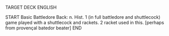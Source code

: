 TARGET DECK
ENGLISH

START
Basic
Battledore
Back: n. Hist. 1 (in full battledore and shuttlecock) game played with a shuttlecock and rackets. 2 racket used in this. [perhaps from provençal batedor beater]
END
